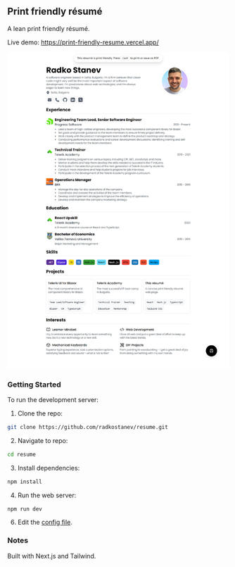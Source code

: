 ## Print friendly résumé

A lean print friendly résumé.

Live demo: https://print-friendly-resume.vercel.app/

![cv](/assets/résumé.png)

### Getting Started

To run the development server:

1. Clone the repo:

```bash
git clone https://github.com/radkostanev/resume.git
```

2. Navigate to repo:

```bash
cd resume
```

3. Install dependencies:

```bash
npm install
```

4. Run the web server:

```bash
npm run dev
```

6. Edit the [config file](https://github.com/radkostanev/resume/blob/master/src/data/siteMetadata.ts).

### Notes

Built with Next.js and Tailwind.
